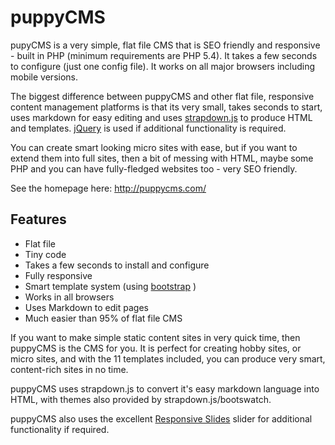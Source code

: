 # puppyCMS
pupyCMS is a very simple, flat file CMS that is SEO friendly and responsive - built in PHP (minimum requirements are PHP 5.4). It takes a few seconds to configure (just one config file). It works on all major browsers including mobile versions.

The biggest difference between puppyCMS and other flat file, responsive content management platforms is that its very small, takes seconds to start, uses markdown for easy editing and uses [strapdown.js](http://strapdownjs.com) to produce HTML and templates. [jQuery](http://jquery.com) is used if additional functionality is required.

You can create smart looking micro sites with ease, but if you want to extend them into full sites, then a bit of messing with HTML, maybe some PHP and you can have fully-fledged websites too - very SEO friendly.

See the homepage here: http://puppycms.com/

## Features

* Flat file
* Tiny code
* Takes a few seconds to install and configure
* Fully responsive
* Smart template system (using [bootstrap](http://getbootstrap.com/) )
* Works in all browsers
* Uses Markdown to edit pages
* Much easier than 95% of flat file CMS

If you want to make simple static content sites in very quick time, then puppyCMS is the CMS for you. It is perfect for creating hobby sites, or micro sites, and with the 11 templates included, you can produce very smart, content-rich sites in no time.

puppyCMS uses strapdown.js to convert it's easy markdown language into HTML, with themes also provided by strapdown.js/bootswatch.

puppyCMS also uses the excellent [Responsive Slides](https://github.com/viljamis/ResponsiveSlides.js) slider for additional functionality if required.